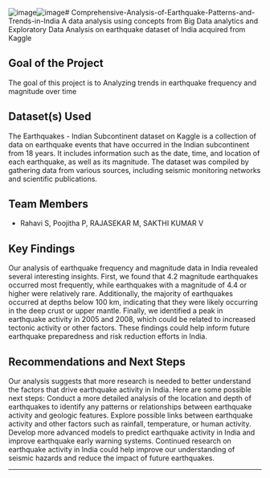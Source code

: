 ![image](https://github.com/rahavi-r31/Comprehensive-Analysis-of-Earthquake-Patterns-and-Trends-in-India/assets/114447213/72047dfd-9207-4182-aef2-c0625f9f42a0)![image](https://github.com/rahavi-r31/Comprehensive-Analysis-of-Earthquake-Patterns-and-Trends-in-India/assets/114447213/f9a277a0-ab7e-40c3-999b-a961b5d8fac6)# Comprehensive-Analysis-of-Earthquake-Patterns-and-Trends-in-India
A data analysis using concepts from Big Data analytics and Exploratory Data Analysis on earthquake dataset of India acquired from Kaggle 

## Goal of the Project

The goal of this project is to Analyzing trends in earthquake frequency and magnitude over time

## Dataset(s) Used

The Earthquakes - Indian Subcontinent dataset on Kaggle is a collection of data on earthquake events that have occurred in the Indian subcontinent from 18 years. It includes information such as the date, time, and location of each earthquake, as well as its magnitude. The dataset was compiled by gathering data from various sources, including seismic monitoring networks and scientific publications.

## Team Members

- Rahavi S, Poojitha P, RAJASEKAR M, SAKTHI KUMAR V

## Key Findings

Our analysis of earthquake frequency and magnitude data in India revealed several interesting insights. First, we found that 4.2 magnitude earthquakes occurred most frequently, while earthquakes with a magnitude of 4.4 or higher were relatively rare. Additionally, the majority of earthquakes occurred at depths below 100 km, indicating that they were likely occurring in the deep crust or upper mantle. Finally, we identified a peak in earthquake activity in 2005 and 2008, which could be related to increased tectonic activity or other factors. These findings could help inform future earthquake preparedness and risk reduction efforts in India.

## Recommendations and Next Steps

Our analysis suggests that more research is needed to better understand the factors that drive earthquake activity in India. Here are some possible next steps:
Conduct a more detailed analysis of the location and depth of earthquakes to identify any patterns or relationships between earthquake activity and geologic features.
Explore possible links between earthquake activity and other factors such as rainfall, temperature, or human activity.
Develop more advanced models to predict earthquake activity in India and improve earthquake early warning systems.
Continued research on earthquake activity in India could help improve our understanding of seismic hazards and reduce the impact of future earthquakes.

---
